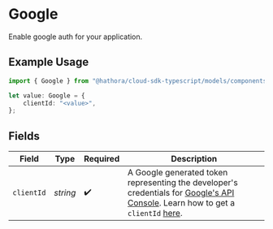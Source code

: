 # Google

Enable google auth for your application.

## Example Usage

```typescript
import { Google } from "@hathora/cloud-sdk-typescript/models/components";

let value: Google = {
    clientId: "<value>",
};
```

## Fields

| Field                                                                                                                                                                                                                                                                                                    | Type                                                                                                                                                                                                                                                                                                     | Required                                                                                                                                                                                                                                                                                                 | Description                                                                                                                                                                                                                                                                                              |
| -------------------------------------------------------------------------------------------------------------------------------------------------------------------------------------------------------------------------------------------------------------------------------------------------------- | -------------------------------------------------------------------------------------------------------------------------------------------------------------------------------------------------------------------------------------------------------------------------------------------------------- | -------------------------------------------------------------------------------------------------------------------------------------------------------------------------------------------------------------------------------------------------------------------------------------------------------- | -------------------------------------------------------------------------------------------------------------------------------------------------------------------------------------------------------------------------------------------------------------------------------------------------------- |
| `clientId`                                                                                                                                                                                                                                                                                               | *string*                                                                                                                                                                                                                                                                                                 | :heavy_check_mark:                                                                                                                                                                                                                                                                                       | A Google generated token representing the developer's credentials for [Google's API Console](https://console.cloud.google.com/apis/dashboard?pli=1&project=discourse-login-388921). Learn how to get a `clientId` [here](https://developers.google.com/identity/gsi/web/guides/get-google-api-clientid). |